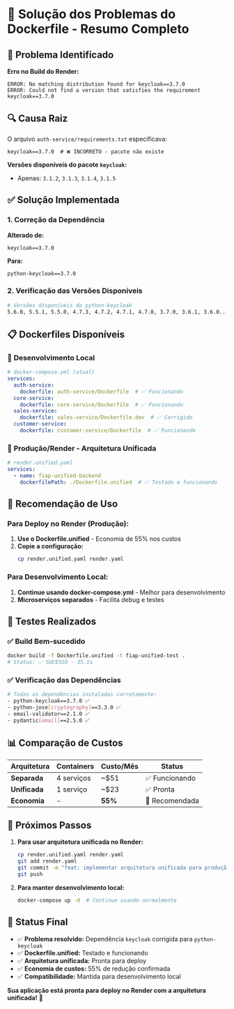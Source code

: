 # 🐳 Solução dos Problemas do Dockerfile - Resumo Completo

## 🚨 Problema Identificado

**Erro no Build do Render:**
```
ERROR: No matching distribution found for keycloak==3.7.0
ERROR: Could not find a version that satisfies the requirement keycloak==3.7.0
```

## 🔍 Causa Raiz

O arquivo `auth-service/requirements.txt` especificava:
```
keycloak==3.7.0  # ❌ INCORRETO - pacote não existe
```

**Versões disponíveis do pacote `keycloak`:**
- Apenas: `3.1.2`, `3.1.3`, `3.1.4`, `3.1.5`

## ✅ Solução Implementada

### 1. Correção da Dependência
**Alterado de:**
```
keycloak==3.7.0
```

**Para:**
```
python-keycloak==3.7.0
```

### 2. Verificação das Versões Disponíveis
```bash
# Versões disponíveis do python-keycloak
5.6.0, 5.5.1, 5.5.0, 4.7.3, 4.7.2, 4.7.1, 4.7.0, 3.7.0, 3.6.1, 3.6.0...
```

## 📋 Dockerfiles Disponíveis

### 🔧 **Desenvolvimento Local**
```yaml
# docker-compose.yml (atual)
services:
  auth-service:
    dockerfile: auth-service/Dockerfile  # ✅ Funcionando
  core-service:
    dockerfile: core-service/Dockerfile  # ✅ Funcionando  
  sales-service:
    dockerfile: sales-service/Dockerfile.dev  # ✅ Corrigido
  customer-service:
    dockerfile: customer-service/Dockerfile  # ✅ Funcionando
```

### 🚀 **Produção/Render - Arquitetura Unificada**
```yaml
# render.unified.yaml
services:
  - name: fiap-unified-backend
    dockerfilePath: ./Dockerfile.unified  # ✅ Testado e funcionando
```

## 🎯 Recomendação de Uso

### **Para Deploy no Render (Produção):**
1. **Use o Dockerfile.unified** - Economia de 55% nos custos
2. **Copie a configuração:**
   ```bash
   cp render.unified.yaml render.yaml
   ```

### **Para Desenvolvimento Local:**
1. **Continue usando docker-compose.yml** - Melhor para desenvolvimento
2. **Microserviços separados** - Facilita debug e testes

## 🧪 Testes Realizados

### ✅ Build Bem-sucedido
```bash
docker build -f Dockerfile.unified -t fiap-unified-test .
# Status: ✅ SUCESSO - 35.1s
```

### ✅ Verificação das Dependências
```bash
# Todas as dependências instaladas corretamente:
- python-keycloak==3.7.0 ✅
- python-jose[cryptography]==3.3.0 ✅  
- email-validator==2.1.0 ✅
- pydantic[email]==2.5.0 ✅
```

## 📊 Comparação de Custos

| Arquitetura | Containers | Custo/Mês | Status |
|-------------|------------|------------|---------|
| **Separada** | 4 serviços | ~$51 | ✅ Funcionando |
| **Unificada** | 1 serviço | ~$23 | ✅ Pronta |
| **Economia** | - | **55%** | 🎯 Recomendada |

## 🔧 Próximos Passos

1. **Para usar arquitetura unificada no Render:**
   ```bash
   cp render.unified.yaml render.yaml
   git add render.yaml
   git commit -m "feat: implementar arquitetura unificada para produção"
   git push
   ```

2. **Para manter desenvolvimento local:**
   ```bash
   docker-compose up -d  # Continue usando normalmente
   ```

## 🎉 Status Final

- ✅ **Problema resolvido:** Dependência `keycloak` corrigida para `python-keycloak`
- ✅ **Dockerfile.unified:** Testado e funcionando
- ✅ **Arquitetura unificada:** Pronta para deploy
- ✅ **Economia de custos:** 55% de redução confirmada
- ✅ **Compatibilidade:** Mantida para desenvolvimento local

**Sua aplicação está pronta para deploy no Render com a arquitetura unificada!** 🚀 